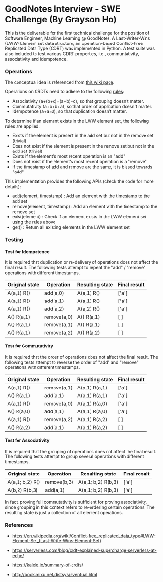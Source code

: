 GoodNotes Interview - SWE Challenge (By Grayson Ho)
===
This is the deliverable for the first technical challenge for the position of Software Engineer, Machine Learning @ GoodNotes. A Last-Writer-Wins (LWW) Element set data structure, an operation-based Conflict-Free Replicated Data Type (CDRT) was implemented in Python. A test suite was also included to test various CDRT properties, i.e., communtativity,
associativity and idempotence.

### Operations
The conceptual idea is referenced from [this wiki page](https://en.wikipedia.org/wiki/Conflict-free_replicated_data_type#LWW-Element-Set_(Last-Write-Wins-Element-Set)).

Operations on CRDTs need to adhere to the following [rules](http://book.mixu.net/distsys/eventual.html):

- Associativity (a+(b+c)=(a+b)+c), so that grouping doesn't matter.
- Commutativity (a+b=b+a), so that order of application doesn't matter.
- Idempotence (a+a=a), so that duplication doesn't matter.

To determine if an element exists in the LWW element set, the following rules are applied:

- Exists if the element is present in the add set but not in the remove set (trivial)
- Does not exist if the element is present in the remove set but not in the add set (trivial)
- Exists if the element's most recent operation is an "add"
- Does not exist if the element's most recent operation is a "remove"
- If the timestamp of add and remove are the same, it is biased towards "add"

This implementation provides the following APIs (check the code for more details):

- add(element, timestamp) : Add an element with the timestamp to the add set
- remove(element, timestamp) : Add an element with the timestamp to the remove set
- exist(element) : Check if an element exists in the LWW element set using the rules above
- get() : Return all existing elements in the LWW element set

### Testing

#### Test for Idempotence
It is required that duplication or re-delivery of operations does not affect the final result.
The following tests attempt to repeat the "add" / "remove" operations with different timestamps.

| Original state | Operation   | Resulting state | Final result |
|----------------|-------------|-----------------|--------------|
| A(a,1) R()     | add(a,0)    | A(a,1) R()      | ['a']        |
| A(a,1) R()     | add(a,1)    | A(a,1) R()      | ['a']        |
| A(a,1) R()     | add(a,2)    | A(a,2) R()      | ['a']        |
| A() R(a,1)     | remove(a,0) | A() R(a,1)      | [   ]        |
| A() R(a,1)     | remove(a,1) | A() R(a,1)      | [   ]        |
| A() R(a,1)     | remove(a,2) | A() R(a,2)      | [   ]        |

#### Test for Commutativity
It is required that the order of operations does not affect the final result.
The following tests attempt to reverse the order of "add" and "remove" operations with different timestamps.

| Original state |  Operation  | Resulting state | Final result |
|----------------|-------------|-----------------|--------------|
| A(a,1) R()     | remove(a,1) | A(a,1) R(a,1)   | ['a']        |
| A() R(a,1)     | add(a,1)    | A(a,1) R(a,1)   | ['a']        |
| A(a,1) R()     | remove(a,0) | A(a,1) R(a,0)   | ['a']        |
| A() R(a,0)     | add(a,1)    | A(a,1) R(a,0)   | ['a']        |
| A(a,1) R()     | remove(a,2) | A(a,1) R(a,2)   | [   ]        |
| A() R(a,2)     | add(a,1)    | A(a,1) R(a,2)   | [   ]        |

#### Test for Associativity
It is required that the grouping of operations does not affect the final result.
The following tests attempt to group several operations with different timestamps.

| Original state  |  Operation  |   Resulting state  | Final result |
|-----------------|-------------|--------------------|--------------|
| A(a,1; b,2) R() | remove(b,3) | A(a,1; b,2) R(b,3) | ['a']        |
| A(b,2) R(b,3)   | add(a,1)    | A(a,1; b,2) R(b,3) | ['a']        |

In fact, proving full commutativity is sufficient for proving associativity, since grouping
in this context refers to re-ordering certain operations. The resulting state is just
a collection of all element operations.

### References
- https://en.wikipedia.org/wiki/Conflict-free_replicated_data_type#LWW-Element-Set_(Last-Write-Wins-Element-Set)

- https://serverless.com/blog/crdt-explained-supercharge-serverless-at-edge/

- https://kalele.io/summary-of-crdts/

- http://book.mixu.net/distsys/eventual.html

